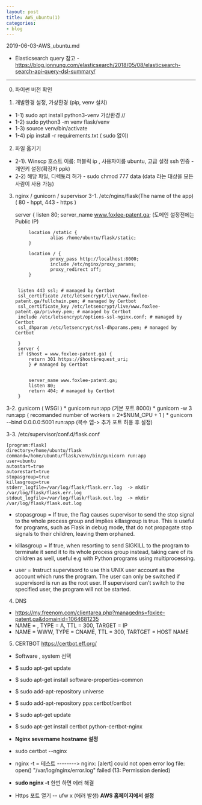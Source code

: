 ```yaml
---
layout: post
title: AWS_ubuntu(1)
categories:
- blog
---
```



2019-06-03-AWS_ubuntu.md


* Elasticsearch query 참고 - https://blog.jonnung.com/elasticsearch/2018/05/08/elasticsearch-search-api-query-dsl-summary/

- - -

0. 파이썬 버전 확인

1. 개발환경 설정, 가상환경 (pip, venv 설치)
 - 1-1) sudo apt install python3-venv  가상환경 //
 - 1-2) sudo python3 -m venv flask/venv
 - 1-3) source venv/bin/activate
 - 1-4) pip install -r requirements.txt    ( sudo 없이)


2. 파일 옮기기 
 - 2-1). Winscp 호스트 이름: 퍼블릭 ip , 사용자이름 ubuntu,  고급 설정 ssh 인증 - 개인키 설정(확장자 ppk)
 - 2-2) 해당 파일, 디렉토리 허가 - sudo chmod 777 data  (data 라는 대상을 모든 사람이 사용 가능)


3. nginx / gunicorn / supervisor 
3-1. /etc/nginx/flask(The name of the app)    ( 80 - hppt, 443 - https )

    server {
            listen 80;
            server_name www.foxlee-patent.ga;        (도메인 설정전에는 Public IP)

            location /static {
                    alias /home/ubuntu/flask/static;
            }

            location / {
                    proxy_pass http://localhost:8000;
                    include /etc/nginx/proxy_params;
                    proxy_redirect off;
            }


        listen 443 ssl; # managed by Certbot
        ssl_certificate /etc/letsencrypt/live/www.foxlee-patent.ga/fullchain.pem; # managed by Certbot
        ssl_certificate_key /etc/letsencrypt/live/www.foxlee-patent.ga/privkey.pem; # managed by Certbot
        include /etc/letsencrypt/options-ssl-nginx.conf; # managed by Certbot
        ssl_dhparam /etc/letsencrypt/ssl-dhparams.pem; # managed by Certbot

        }
        server {
        if ($host = www.foxlee-patent.ga) {
            return 301 https://$host$request_uri;
            } # managed by Certbot


            server_name www.foxlee-patent.ga;
            listen 80;
            return 404; # managed by Certbot
        }


3-2. gunicorn ( WSGI )
    * gunicorn run:app (기본 포트 8000)
    * gunicorn -w 3 run:app ( recomanded number of workers = 2*$NUM_CPU + 1 )
    * gunicorn --bind 0.0.0.0:5001 run:app (복수 앱-> 추가 포트 허용 후 설정)
    
3-3. /etc/supervisor/conf.d/flask.conf

    [program:flask]
    directory=/home/ubuntu/flask
    command=/home/ubuntu/flask/venv/bin/gunicorn run:app
    user=ubuntu
    autostart=true
    autorestart=true
    stopasgroup=true
    killasgroup=true
    stderr_logfile=/var/log/flask/flask.err.log  -> mkdir /var/log/flask/flask.err.log
    stdout_logfile=/var/log/flask/flask.out.log  -> mkdir /var/log/flask/flask.out.log

* stopasgroup = If true, the flag causes supervisor to send the stop signal to the whole process group and implies killasgroup is true. This is useful for programs, such as Flask in debug mode, that do not propagate stop signals to their children, leaving them orphaned.

* killasgroup = If true, when resorting to send SIGKILL to the program to terminate it send it to its whole process group instead, taking care of its children as well, useful e.g with Python programs using multiprocessing.

* user = Instruct supervisord to use this UNIX user account as the account which runs the program. The user can only be switched if supervisord is run as the root user. If supervisord can’t switch to the specified user, the program will not be started.

4. DNS
* https://my.freenom.com/clientarea.php?managedns=foxlee-patent.ga&domainid=1064681235
* NAME = , TYPE = A, TTL = 300, TARGET = IP
* NAME = WWW, TYPE = CNAME, TTL = 300, TARTGET = HOST NAME

5. CERTBOT                    https://certbot.eff.org/
* Software , system 선택
* $ sudo apt-get update
* $ sudo apt-get install software-properties-common
* $ sudo add-apt-repository universe
* $ sudo add-apt-repository ppa:certbot/certbot
* $ sudo apt-get update
* $ sudo apt-get install certbot python-certbot-nginx 

* **Nginx severname hostname 설정**
* sudo certbot --nginx
* nginx -t = 테스트 -------->  nginx: [alert] could not open error log file: open() "/var/log/nginx/error.log" failed (13: Permission denied)
* **sudo nginx -t** 한번 하면 에러 해결
* Https 포트 열기 -- ufw x (에러 발생)  **AWS 홈페이지에서 설정**


